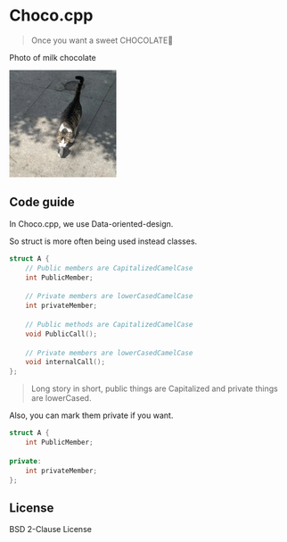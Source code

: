 
# Choco.cpp

> Once you want a sweet CHOCOLATE🍫

Photo of milk chocolate

<img src="./banner.png" width="192" height="192" />

## Code guide

In Choco.cpp, we use Data-oriented-design.

So struct is more often being used instead classes.

```cpp
struct A {
    // Public members are CapitalizedCamelCase
    int PublicMember;
    
    // Private members are lowerCasedCamelCase
    int privateMember;
    
    // Public methods are CapitalizedCamelCase
    void PublicCall();
    
    // Private members are lowerCasedCamelCase
    void internalCall();
};
```

> Long story in short, public things are Capitalized and private things are lowerCased.

Also, you can mark them private if you want.

```cpp
struct A {
    int PublicMember;
    
private:
    int privateMember;
};
```

## License

BSD 2-Clause License
